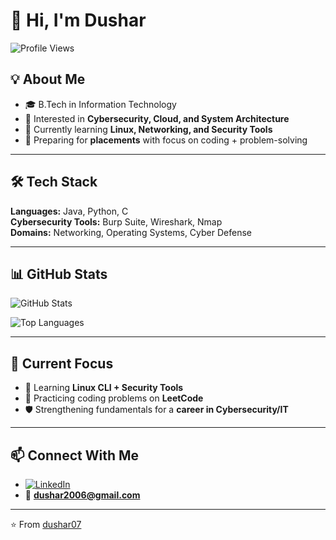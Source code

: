 # 👋 Hi, I'm Dushar  

![Profile Views](https://komarev.com/ghpvc/?username=dushar07&color=blue)

## 💡 About Me  
- 🎓 B.Tech in Information Technology  
- 🔐 Interested in **Cybersecurity, Cloud, and System Architecture**  
- 🌱 Currently learning **Linux, Networking, and Security Tools**  
- 🚀 Preparing for **placements** with focus on coding + problem-solving  

---

## 🛠️ Tech Stack  
**Languages:** Java, Python, C  
**Cybersecurity Tools:** Burp Suite, Wireshark, Nmap  
**Domains:** Networking, Operating Systems, Cyber Defense  

---

## 📊 GitHub Stats  
![GitHub Stats](https://github-readme-stats.vercel.app/api?username=dushar07&show_icons=true&theme=radical)  

![Top Languages](https://github-readme-stats.vercel.app/api/top-langs/?username=dushar07&layout=compact&theme=radical)  

---

## 🌟 Current Focus  
- 🔎 Learning **Linux CLI + Security Tools**  
- 🧩 Practicing coding problems on **LeetCode**  
- 🛡️ Strengthening fundamentals for a **career in Cybersecurity/IT**  

---

## 📫 Connect With Me  
- [![LinkedIn](https://img.shields.io/badge/LinkedIn-blue?style=flat&logo=linkedin)](https://www.linkedin.com/in/dushar-b-a1aa17372)  
- 📧 **dushar2006@gmail.com**  

---

⭐ From [dushar07](https://github.com/dushar07)
